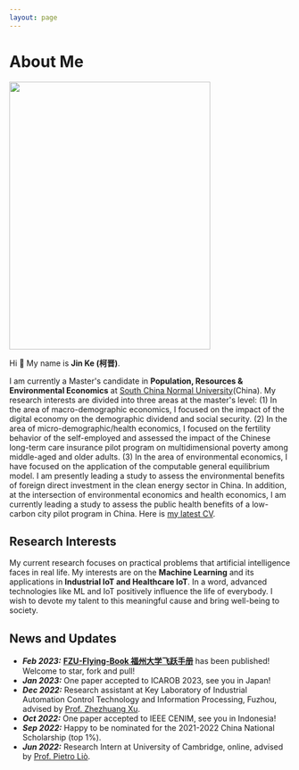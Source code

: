 ```yaml
---
layout: page
---
```


# About Me

<img src="https://KeJin981129.github.io/kejin.jpg" class="floatpic" width="360" height="480">



Hi 👋 My name is **Jin Ke (柯晋)**.

I am currently a Master's candidate in **Population, Resources & Environmental Economics** at [South China Normal University](https://www.scnu.edu.cn/)(China).
My research interests are divided into three areas at the master's level: 
(1) In the area of macro-demographic economics, I focused on the impact of the digital economy on the demographic dividend and social security. 
(2) In the area of micro-demographic/health economics, I focused on the fertility behavior of the self-employed and assessed the impact of the Chinese long-term care insurance pilot program on multidimensional poverty among middle-aged and older adults. 
(3) In the area of environmental economics, I have focused on the application of the computable general equilibrium model. I am presently leading a study to assess the environmental benefits of foreign direct investment in the clean energy sector in China. In addition, at the intersection of environmental economics and health economics, I am currently leading a study to assess the public health benefits of a low-carbon city pilot program in China. 
Here is [my latest CV](http://KeJin981129.github.io/file/CV-Jinke.pdf).

## Research Interests

My current research focuses on practical problems that artificial intelligence faces in real life. My interests are on the **Machine Learning** and its applications in **Industrial IoT and Healthcare IoT**. In a word, advanced technologies like ML and IoT positively influence the life of everybody.  I wish to devote my talent to this meaningful cause and bring well-being to society.

## News and Updates

- ***Feb 2023:*** **[FZU-Flying-Book 福州大学飞跃手册](https://fzu-fly.online/)** has been published! Welcome to star, fork and pull!
- ***Jan 2023:*** One paper accepted to ICAROB 2023, see you in Japan!
- ***Dec 2022:*** Research assistant at Key Laboratory of Industrial Automation Control Technology and Information Processing, Fuzhou, advised by [Prof. Zhezhuang Xu](https://dqxy.fzu.edu.cn/en/info/1009/1072.htm).
- ***Oct 2022:*** One paper accepted to IEEE CENIM, see you in Indonesia!
- ***Sep 2022:*** Happy to be nominated for the 2021-2022 China National Scholarship (top 1%).
- ***Jun 2022:*** Research Intern at University of Cambridge, online, advised by [Prof. Pietro Liò](https://www.cl.cam.ac.uk/~pl219/ ).



